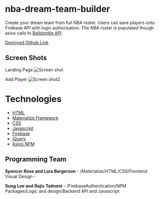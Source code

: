 # nba-dream-team-builder
Create your dream team from full NBA roster. Users can save players onto Firebase API with login authorization.  The NBA roster is populated though axios calls to [Balldontlie API](https://www.balldontlie.io/#introduction)

[Deployed Github Link](https://sungsoolee2.github.io/project-01/)

## Screen Shots

Landing Page
![Screen shot](/assets/images/nbateam.png)

Add Player
![Screen shot2](/assets/images/nbascreenplayer.png)

# Technologies 

- [HTML](https://en.wikipedia.org/wiki/HTML5)
- [Materialize Framework](https://materializecss.com/)
- [CSS](https://en.wikipedia.org/wiki/Cascading_Style_Sheets)
- [Javascript](https://en.wikipedia.org/wiki/JavaScript)
- [Firebase](https://en.wikipedia.org/wiki/Firebase)
- [jQuery](https://jquery.com/)
- [Axios NPM](https://www.npmjs.com/package/axios)

## Programming Team

**Spencer Rose and Lara Bergerson** - /Materialize/HTML/CSS/Frontend Visual Design - 

**Sung Lee and Rajiv Tatineni** - /FirebaseAuthentication/NPM Packages/Logic and design/Backend API and Javascript 